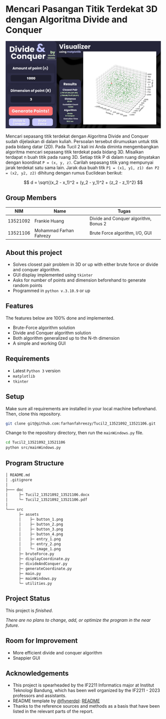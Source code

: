 # Mencari Pasangan Titik Terdekat 3D dengan Algoritma Divide and Conquer

![DnC Program](src\assets\home.png "DnC Program")

Mencari sepasang titik terdekat dengan Algoritma Divide and Conquer sudah dijelaskan di dalam kuliah. Persoalan tersebut dirumuskan untuk titik pada bidang datar (2D). Pada Tucil 2 kali ini Anda diminta mengembangkan algoritma mencari sepasang titik terdekat pada bidang 3D. Misalkan terdapat n buah titik pada ruang 3D. Setiap titik P di dalam ruang dinyatakan dengan koordinat `P = (x, y, z)`. Carilah sepasang titik yang mempunyai jarak terdekat satu sama lain. Jarak dua buah titk `P1 = (x1, y1, z1) dan P2 = (x2, y2, z2)` dihitung dengan rumus Euclidean berikut:

$$
d = \sqrt{(x_2 - x_1)^2 + (y_2 - y_1)^2 + (z_2 - z_1)^2}
$$

## Group Members
| NIM      | Name                        | Tugas                                   |
| -------- | --------------------------- |-----------------------------------------|
| 13521092 | Frankie Huang               | Divide and Conquer algorithm, Bonus 2   |
| 13521106 | Mohammad Farhan Fahrezy     | Brute Force algorithm, I/O, GUI         |

## About this project
- Solves closest pair problem in 3D or up with either brute force or divide and conquer algorithm.
- GUI display implemented using `tkinter`
- Asks for number of points and dimension beforehand to generate random points
- Programmed in `python v.3.10.9` or up

## Features

The features below are 100% done and implemented.
- Brute-Force algorithm solution
- Divide and Conquer algorithm solution
- Both algorithm generalized up to the N-th dimension
- A simple and working GUI

## Requirements
- Latest `Python 3` version
- `matplotlib`
- `tkinter`

## Setup
Make sure all requirements are installed in your local machine beforehand. Then, clone this repository.
```bash
git clone git@github.com:farhanfahreezy/Tucil2_13521092_13521106.git
```

Change to the repository directory, then run the `mainWindows.py` file.
```bash
cd Tucil2_13521092_13521106
python src/mainWindows.py
```

## Program Structure

```
│ README.md
│ .gitignore
│
├─── doc
│     ├─ Tucil2_13521092_13521106.docx
│     └─ Tucil2_13521092_13521106.pdf
│
└─── src
      ├─ assets
      │    ├─ button_1.png
      │    ├─ button_2.png
      │    ├─ button_3.png
      │    ├─ button_4.png
      │    ├─ entry_1.png
      │    ├─ entry_2.png
      │    └─ image_1.png
      ├─ bruteForce.py
      ├─ displayCoordinate.py
      ├─ divideAndConquer.py
      ├─ generateCoordinate.py
      ├─ main.py
      ├─ mainWindows.py
      └─ utilities.py
```

## Project Status
This project is *finished*.

*There are no plans to change, add, or optimize the program in the near future.*

## Room for Improvement
- More efficient divide and conquer algorithm
- Snappier GUI

## Acknowledgements
- This project is spearheaded by the IF2211 Informatics major at Institut Teknologi Bandung, which has been well organized by the IF2211 - 2023 professors and assistants.
- README template by [@flynerdpl](https://www.flynerd.pl/): [README](https://github.com/ritaly/README-cheatsheet)
- Thanks to the reference sources and methods as a basis that have been listed in the relevant parts of the report.
